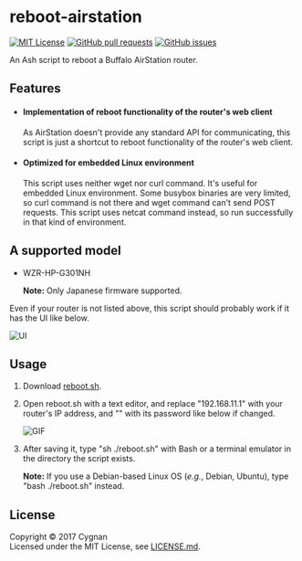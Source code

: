 # reboot-airstation

[![MIT License](http://img.shields.io/badge/license-MIT-cccc00.svg?style=flat)](LICENSE.md)
[![GitHub pull requests](https://img.shields.io/github/issues-pr/cygnan/reboot-airstation.svg?style=flat)](https://github.com/cygnan/reboot-airstation/pulls)
[![GitHub issues](https://img.shields.io/github/issues/cygnan/reboot-airstation.svg?style=flat)](https://github.com/cygnan/reboot-airstation/issues)

An Ash script to reboot a Buffalo AirStation router.

## Features

- #### Implementation of reboot functionality of the router's web client

  As AirStation doesn't provide any standard API for communicating, this script is just a shortcut to reboot functionality of the router's web client.

- #### Optimized for embedded Linux environment

  This script uses neither wget nor curl command. It's useful for embedded Linux environment. Some busybox binaries are very limited, so curl command is not there and wget command can't send POST requests. This script uses netcat command instead, so run successfully in that kind of environment.

## A supported model

- WZR-HP-G301NH

  **Note:** Only Japanese firmware supported.

Even if your router is not listed above, this script should probably work if it has the UI like below.

![UI](https://user-images.githubusercontent.com/25865313/27252525-91070486-539b-11e7-8f55-0fca3da6d5d2.jpg)

## Usage

1. Download [reboot.sh](https://raw.githubusercontent.com/cygnan/reboot-airstation/master/reboot.sh).

1. Open reboot.sh with a text editor, and replace "192.168.11.1" with your router's IP address, and "" with its password like below if changed.

   ![GIF](https://user-images.githubusercontent.com/25865313/27253001-eeca661c-53a5-11e7-82ac-93fc29d49ae2.gif)

3. After saving it, type "sh ./reboot.sh" with Bash or a terminal emulator in the directory the script exists.

   **Note:** If you use a Debian-based Linux OS (_e.g._, Debian, Ubuntu), type "bash ./reboot.sh" instead.

## License

Copyright &copy; 2017 Cygnan  
Licensed under the MIT License, see [LICENSE.md](LICENSE.md).
